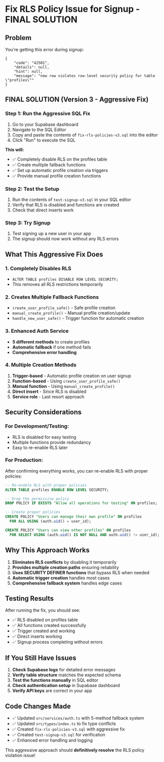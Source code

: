 # Fix RLS Policy Issue for Signup - FINAL SOLUTION

## Problem
You're getting this error during signup:
```
{
    "code": "42501",
    "details": null,
    "hint": null,
    "message": "new row violates row-level security policy for table \"profiles\""
}
```

## FINAL SOLUTION (Version 3 - Aggressive Fix)

### Step 1: Run the Aggressive SQL Fix
1. Go to your Supabase dashboard
2. Navigate to the SQL Editor
3. Copy and paste the contents of `fix-rls-policies-v3.sql` into the editor
4. Click "Run" to execute the SQL

**This will:**
- ✅ Completely disable RLS on the profiles table
- ✅ Create multiple fallback functions
- ✅ Set up automatic profile creation via triggers
- ✅ Provide manual profile creation functions

### Step 2: Test the Setup
1. Run the contents of `test-signup-v3.sql` in your SQL editor
2. Verify that RLS is disabled and functions are created
3. Check that direct inserts work

### Step 3: Try Signup
1. Test signing up a new user in your app
2. The signup should now work without any RLS errors

## What This Aggressive Fix Does

### **1. Completely Disables RLS**
- `ALTER TABLE profiles DISABLE ROW LEVEL SECURITY;`
- This removes all RLS restrictions temporarily

### **2. Creates Multiple Fallback Functions**
- `create_user_profile_safe()` - Safe profile creation
- `manual_create_profile()` - Manual profile creation/update
- `handle_new_user_safe()` - Trigger function for automatic creation

### **3. Enhanced Auth Service**
- **5 different methods** to create profiles
- **Automatic fallback** if one method fails
- **Comprehensive error handling**

### **4. Multiple Creation Methods**
1. **Trigger-based** - Automatic profile creation on user signup
2. **Function-based** - Using `create_user_profile_safe()`
3. **Manual function** - Using `manual_create_profile()`
4. **Direct insert** - Since RLS is disabled
5. **Service role** - Last resort approach

## Security Considerations

### **For Development/Testing:**
- RLS is disabled for easy testing
- Multiple functions provide redundancy
- Easy to re-enable RLS later

### **For Production:**
After confirming everything works, you can re-enable RLS with proper policies:

```sql
-- Re-enable RLS with proper policies
ALTER TABLE profiles ENABLE ROW LEVEL SECURITY;

-- Drop the permissive policy
DROP POLICY IF EXISTS "Allow all operations for testing" ON profiles;

-- Create proper policies
CREATE POLICY "Users can manage their own profile" ON profiles
  FOR ALL USING (auth.uid() = user_id);

CREATE POLICY "Users can view other profiles" ON profiles
  FOR SELECT USING (auth.uid() IS NOT NULL AND auth.uid() != user_id);
```

## Why This Approach Works

1. **Eliminates RLS conflicts** by disabling it temporarily
2. **Provides multiple creation paths** ensuring reliability
3. **Uses SECURITY DEFINER functions** that bypass RLS when needed
4. **Automatic trigger creation** handles most cases
5. **Comprehensive fallback system** handles edge cases

## Testing Results

After running the fix, you should see:
- ✅ RLS disabled on profiles table
- ✅ All functions created successfully
- ✅ Trigger created and working
- ✅ Direct inserts working
- ✅ Signup process completing without errors

## If You Still Have Issues

1. **Check Supabase logs** for detailed error messages
2. **Verify table structure** matches the expected schema
3. **Test the functions manually** in SQL editor
4. **Check authentication setup** in Supabase dashboard
5. **Verify API keys** are correct in your app

## Code Changes Made

- ✅ Updated `src/services/auth.ts` with 5-method fallback system
- ✅ Updated `src/types/index.ts` to fix type conflicts
- ✅ Created `fix-rls-policies-v3.sql` with aggressive fix
- ✅ Created `test-signup-v3.sql` for verification
- ✅ Enhanced error handling and logging

This aggressive approach should **definitively resolve** the RLS policy violation issue! 